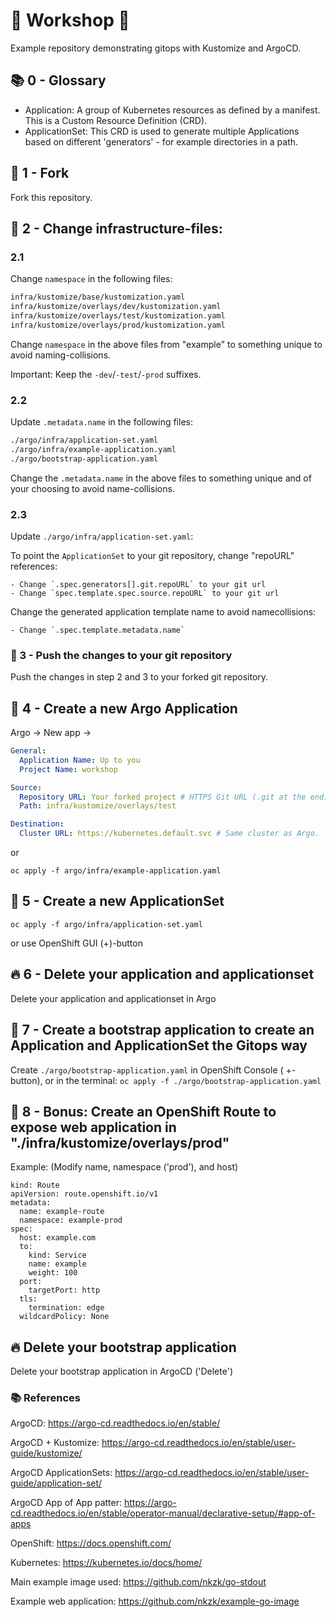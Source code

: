 # :construction: Workshop :construction:

Example repository demonstrating gitops with Kustomize and ArgoCD.

## :books: 0 - Glossary

- Application:  A group of Kubernetes resources as defined by a manifest. This is a Custom Resource Definition (CRD).
- ApplicationSet: This CRD is used to generate multiple Applications based on different 'generators' - for example directories in a path.

## :fork_and_knife: 1 - Fork 

Fork this repository.

## :pencil: 2 - Change infrastructure-files:

### 2.1

Change `namespace` in the following files:

```bash
infra/kustomize/base/kustomization.yaml
infra/kustomize/overlays/dev/kustomization.yaml
infra/kustomize/overlays/test/kustomization.yaml
infra/kustomize/overlays/prod/kustomization.yaml
```


Change `namespace` in the above files from "example" to something unique to avoid naming-collisions.

Important: Keep the `-dev`/`-test`/`-prod` suffixes.


### 2.2

Update `.metadata.name` in the following files:

```bash
./argo/infra/application-set.yaml
./argo/infra/example-application.yaml
./argo/bootstrap-application.yaml
```

Change the `.metadata.name` in the above files to something unique and of your choosing to avoid name-collisions.


### 2.3

Update `./argo/infra/application-set.yaml`:

To point the `ApplicationSet` to your git repository, change "repoURL" references:

    - Change `.spec.generators[].git.repoURL` to your git url
    - Change `spec.template.spec.source.repoURL` to your git url


Change the generated application template name to avoid namecollisions:

    - Change `.spec.template.metadata.name`


### :rocket: 3 - Push the changes to your git repository 

Push the changes in step 2 and 3 to your forked git repository.

## :construction: 4 - Create a new Argo Application 

Argo -> New app ->

```yaml
General:
  Application Name: Up to you
  Project Name: workshop

Source:
  Repository URL: Your forked project # HTTPS Git URL (.git at the end)
  Path: infra/kustomize/overlays/test

Destination:
  Cluster URL: https://kubernetes.default.svc # Same cluster as Argo.
```


or

`oc apply -f argo/infra/example-application.yaml`

## :construction: 5 - Create a new ApplicationSet

`oc apply -f argo/infra/application-set.yaml`

or use OpenShift GUI (+)-button


## :fire: 6 - Delete your application and applicationset 

Delete your application and applicationset in Argo

## :rocket: 7 - Create a bootstrap application to create an Application and ApplicationSet the Gitops way 

Create `./argo/bootstrap-application.yaml` in OpenShift Console ( +-button), or in the terminal: `oc apply -f ./argo/bootstrap-application.yaml`

## :apple: 8 - Bonus: Create an OpenShift Route to expose web application in "./infra/kustomize/overlays/prod" 

Example: (Modify name, namespace ('prod'), and host)

```
kind: Route
apiVersion: route.openshift.io/v1
metadata:
  name: example-route
  namespace: example-prod
spec:
  host: example.com
  to:
    kind: Service
    name: example
    weight: 100
  port:
    targetPort: http
  tls:
    termination: edge
  wildcardPolicy: None
```

## :fire: Delete your bootstrap application 

Delete your bootstrap application in ArgoCD ('Delete')



### :books: References

ArgoCD: https://argo-cd.readthedocs.io/en/stable/

ArgoCD + Kustomize: https://argo-cd.readthedocs.io/en/stable/user-guide/kustomize/

ArgoCD ApplicationSets: https://argo-cd.readthedocs.io/en/stable/user-guide/application-set/

ArgoCD App of App patter: https://argo-cd.readthedocs.io/en/stable/operator-manual/declarative-setup/#app-of-apps

OpenShift: https://docs.openshift.com/

Kubernetes: https://kubernetes.io/docs/home/

Main example image used: https://github.com/nkzk/go-stdout

Example web application: https://github.com/nkzk/example-go-image